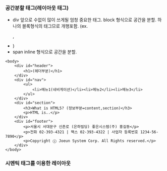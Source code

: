 ### 공간분할 태그(레이아웃 태그)
 - div
  앞으로 수없이 많이 쓰게될 엄청 중요한 태그.
  block 형식으로 공간을 분할. 하나의 블록형식의 태그므로 개행포함.
  (ex. <p>, <li> )
 - span
  inline 형식으로 공간을 분할.

```
<body>
    <div id="header">
        <h1>(헤더부분)</h1>
    </div>
    <div id="nav">
        <ul>
            <li>메뉴1(네비게이션)</li><li>메뉴2</li><li>메뉴3</li>
        </ul>
    </div>
    <div id="section">
        <h3>What is HTML5? (정보부분=content,section)</h3>
        <p>HTML is..</p>
    </div>
    <div id="footer">
        <p>서울시 서대문구 신촌로 (은하빌딩) 좋은시스템(주) 홍길동</p>
        <p>전화 02-393-4321 | 팩스 02-393-4322 | 사업자 등록번호 1234-56-7890</p>
        <p>Copyright ⓒ Joeun System Corp. All Rights reserved.</p>
    </div>
</body>
```
### 시멘틱 태그를 이용한 레이아웃












